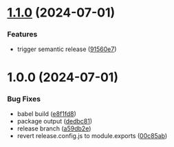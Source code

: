 # [1.1.0](https://github.com/9to5/urql-absinthe-upload-exchange/compare/v1.0.0...v1.1.0) (2024-07-01)


### Features

* trigger semantic release ([91560e7](https://github.com/9to5/urql-absinthe-upload-exchange/commit/91560e7972d286f6aeaaeb106a62d50642479cf8))

# 1.0.0 (2024-07-01)


### Bug Fixes

* babel build ([e8f1fd8](https://github.com/9to5/urql-absinthe-upload-exchange/commit/e8f1fd89f588d72e71b58a73a4e9b4981ff3da38))
* package output ([dedbc81](https://github.com/9to5/urql-absinthe-upload-exchange/commit/dedbc815de8cfafa6b89ea6c30de57f62a064cda))
* release branch ([a59db2e](https://github.com/9to5/urql-absinthe-upload-exchange/commit/a59db2e631d63c57ffa7257daf2a9329aa4a63af))
* revert release.config.js to module.exports ([00c85ab](https://github.com/9to5/urql-absinthe-upload-exchange/commit/00c85aba588314866c76eaa444943123ab451d4f))
